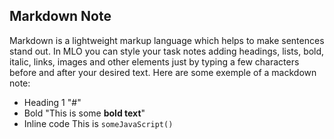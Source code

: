 ## Markdown Note
Markdown is a lightweight markup language which helps to make sentences stand out. 
In MLO you can style your task notes adding headings, lists, bold, italic, links, images
and other elements just by typing a few characters before and after your desired text.
Here are some exemple of a mackdown note:
* Heading 1	"#"
* Bold	"This is some **bold text**"
* Inline code	This is `someJavaScript()`